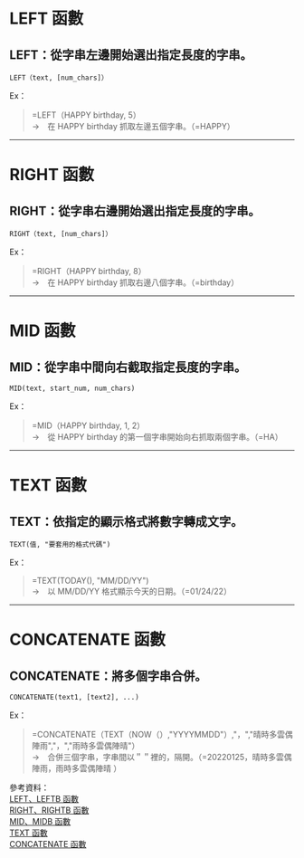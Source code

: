 # LEFT 函數
## LEFT：從字串左邊開始選出指定長度的字串。  
    LEFT（text, [num_chars]）

Ex：    
>   =LEFT（HAPPY birthday, 5）  
>   →　在 HAPPY birthday 抓取左邊五個字串。（=HAPPY）

---

# RIGHT 函數
## RIGHT：從字串右邊開始選出指定長度的字串。  
    RIGHT（text, [num_chars]）
 
Ex：    
>   =RIGHT（HAPPY birthday, 8）  
>   →　在 HAPPY birthday 抓取右邊八個字串。（=birthday）

---

# MID 函數
## MID：從字串中間向右截取指定長度的字串。  
    MID(text, start_num, num_chars)

Ex：    
>   =MID（HAPPY birthday, 1, 2）  
>   →　從 HAPPY birthday 的第一個字串開始向右抓取兩個字串。（=HA）

---

# TEXT 函數
## TEXT：依指定的顯示格式將數字轉成文字。  
    TEXT(值, "要套用的格式代碼")

Ex：    
>   =TEXT(TODAY(), "MM/DD/YY")  
>   →　以 MM/DD/YY 格式顯示今天的日期。（=01/24/22）

---

# CONCATENATE 函數
## CONCATENATE：將多個字串合併。
    CONCATENATE(text1, [text2], ...)

Ex：    
>   =CONCATENATE（TEXT（NOW（）,"YYYYMMDD"）,"，","晴時多雲偶陣雨","，","雨時多雲偶陣晴"）   
>   →　合併三個字串，字串間以＂＂裡的，隔開。（=20220125，晴時多雲偶陣雨，雨時多雲偶陣晴
）

參考資料：  
[LEFT、LEFTB 函數](https://support.microsoft.com/zh-tw/office/left-leftb-%E5%87%BD%E6%95%B8-9203d2d2-7960-479b-84c6-1ea52b99640c)  
[RIGHT、RIGHTB 函數](https://support.microsoft.com/zh-tw/office/right-rightb-%E5%87%BD%E6%95%B8-240267ee-9afa-4639-a02b-f19e1786cf2f)  
[MID、MIDB 函數](https://support.microsoft.com/zh-tw/office/mid-midb-%E5%87%BD%E6%95%B8-d5f9e25c-d7d6-472e-b568-4ecb12433028)  
[TEXT 函數](https://support.microsoft.com/zh-tw/office/text-%E5%87%BD%E6%95%B8-20d5ac4d-7b94-49fd-bb38-93d29371225c)  
[CONCATENATE 函數](https://support.microsoft.com/zh-tw/office/concatenate-%E5%87%BD%E6%95%B8-8f8ae884-2ca8-4f7a-b093-75d702bea31d)
 
